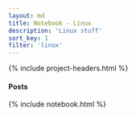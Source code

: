 ```yaml
---
layout: md
title: Notebook - Linux
description: 'Linux stuff'
sort_key: 1
filter: 'linux'
---
```


{% include project-headers.html %}

#### Posts

{% include notebook.html %}
